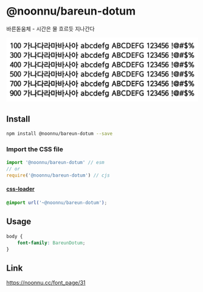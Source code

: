 # @noonnu/bareun-dotum

바른돋움체 - 시간은 물 흐르듯 지나간다

![example](./example.png)

## Install

```bash
npm install @noonnu/bareun-dotum --save
```

### Import the CSS file

```js
import '@noonnu/bareun-dotum' // esm
// or
require('@noonnu/bareun-dotum') // cjs
```

#### [css-loader](https://github.com/webpack-contrib/css-loader)

```css
@import url('~@noonnu/bareun-dotum');
```

## Usage

```css
body {
    font-family: BareunDotum;
}
```

## Link

https://noonnu.cc/font_page/31
